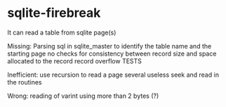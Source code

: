 # sqlite-firebreak

It can read a table from sqlite page(s)

Missing:
Parsing sql in sqlite_master to identify the table name and the starting page
no checks for consistency between record size and space allocated to the record
record overflow
TESTS


Inefficient:
use recursion to read a page
several useless seek and read in the routines

Wrong:
reading of varint using more than 2 bytes (?)
